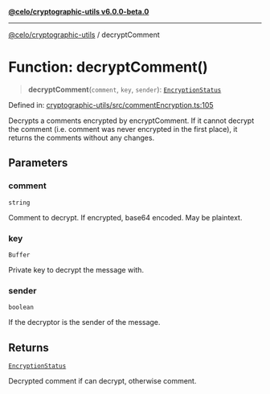 [**@celo/cryptographic-utils v6.0.0-beta.0**](../README.md)

***

[@celo/cryptographic-utils](../globals.md) / decryptComment

# Function: decryptComment()

> **decryptComment**(`comment`, `key`, `sender`): [`EncryptionStatus`](../interfaces/EncryptionStatus.md)

Defined in: [cryptographic-utils/src/commentEncryption.ts:105](https://github.com/celo-org/developer-tooling/blob/master/packages/sdk/cryptographic-utils/src/commentEncryption.ts#L105)

Decrypts a comments encrypted by encryptComment. If it cannot decrypt the comment (i.e. comment was
never encrypted in the first place), it returns the comments without any changes.

## Parameters

### comment

`string`

Comment to decrypt. If encrypted, base64 encoded. May be plaintext.

### key

`Buffer`

Private key to decrypt the message with.

### sender

`boolean`

If the decryptor is the sender of the message.

## Returns

[`EncryptionStatus`](../interfaces/EncryptionStatus.md)

Decrypted comment if can decrypt, otherwise comment.
